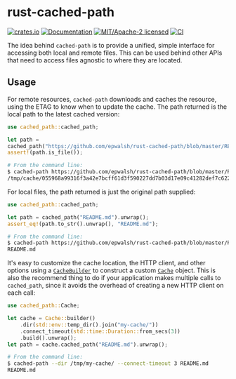 # rust-cached-path

[![crates.io](https://img.shields.io/crates/v/cached-path.svg)](https://crates.io/crates/cached-path)
[![Documentation](https://docs.rs/cached-path/badge.svg)](https://docs.rs/cached-path)
[![MIT/Apache-2 licensed](https://img.shields.io/crates/l/cached-path.svg)](./LICENSE)
[![CI](https://github.com/epwalsh/rust-cached-path/workflows/CI/badge.svg)](https://github.com/epwalsh/rust-cached-path/actions?query=workflow%3ACI)

The idea behind `cached-path` is to provide a unified, simple interface for
accessing both local and remote files. This can be used behind other APIs that need
to access files agnostic to where they are located.

## Usage

For remote resources, `cached-path` downloads and caches the resource, using the ETAG
to know when to update the cache. The path returned is the local path to the latest
cached version:

```rust
use cached_path::cached_path;

let path =
cached_path("https://github.com/epwalsh/rust-cached-path/blob/master/README.md").unwrap();
assert!(path.is_file());
```

```bash
# From the command line:
$ cached-path https://github.com/epwalsh/rust-cached-path/blob/master/README.md
/tmp/cache/055968a99316f3a42e7bcff61d3f590227dd7b03d17e09c41282def7c622ba0f.efa33e7f611ef2d163fea874ce614bb6fa5ab2a9d39d5047425e39ebe59fe782
```

For local files, the path returned is just the original path supplied:

```rust
use cached_path::cached_path;

let path = cached_path("README.md").unwrap();
assert_eq!(path.to_str().unwrap(), "README.md");
```

```bash
# From the command line:
$ cached-path https://github.com/epwalsh/rust-cached-path/blob/master/README.md
README.md
```

It's easy to customize the cache location, the HTTP client, and other options
using a [`CacheBuilder`](struct.CacheBuilder.html) to construct a custom
[`Cache`](struct.Cache.html) object. This is also the recommend thing
to do if your application makes multiple calls to `cached_path`, since it avoids the overhead
of creating a new HTTP client on each call:

```rust
use cached_path::Cache;

let cache = Cache::builder()
    .dir(std::env::temp_dir().join("my-cache/"))
    .connect_timeout(std::time::Duration::from_secs(3))
    .build().unwrap();
let path = cache.cached_path("README.md").unwrap();
```

```bash
# From the command line:
$ cached-path --dir /tmp/my-cache/ --connect-timeout 3 README.md
README.md
```
